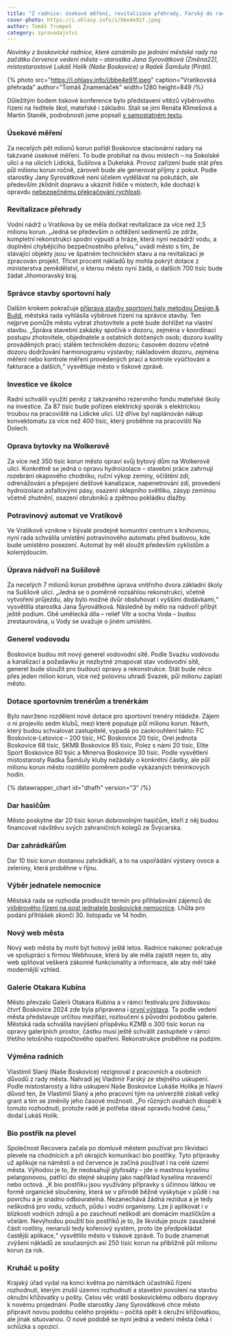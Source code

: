 ```yaml
---
title: "Z radnice: úsekové měření, revitalizace přehrady, Farský do rady a budoucnost kruháče u pošty"
cover-photo: https://i.ohlasy.info/i/bbe4e91f.jpeg
author: Tomáš Trumpeš
category: zpravodajství
---
```


*Novinky z boskovické radnice, které oznámilo po jednání městské rady na začátku července vedení města – starostka Jana Syrovátková (Změna22), místostarostové Lukáš Holík (Naše Boskovice) a Radek Šamšula (Piráti).*

{% photo src="https://i.ohlasy.info/i/bbe4e91f.jpeg" caption="Vratíkovská přehrada" author="Tomáš Znamenáček" width=1280 height=849 /%}

Důležitým bodem tiskové konference bylo představení vítězů výběrového řízení na ředitele škol, mateřské i základní. Stali se jimi Renáta Klimešová a Martin Staněk, podrobnosti jsme popsali [v samostatném textu](https://ohlasy.info/clanky/2024/07/reditele.html).

### Úsekové měření

Za necelých pět milionů korun pořídí Boskovice stacionární radary na takzvané úsekové měření. To bude probíhat na dvou místech – na Sokolské ulici a na ulicích Lidická, Sušilova a Dukelská. Provoz zařízení bude stát přes půl milionu korun ročně, zároveň bude ale generovat příjmy z pokut. Podle starostky Jany Syrovátkové není účelem vydělávat na pokutách, ale především zklidnit dopravu a ukáznit řidiče v místech, kde dochází k opravdu [nebezpečnému překračování rychlosti](https://ohlasy.info/clanky/2023/09/doprava-pokuty.html).

### Revitalizace přehrady

Vodní nádrž u Vratíkova by se měla dočkat revitalizace za více než 2,5 milionu korun. „Jedná se především o odtěžení sedimentů ze zdrže, kompletní rekonstrukci spodní výpusti a hráze, která nyní nezadrží vodu, a doplnění chybějícího bezpečnostního přelivu,“ uvádí město s tím, že stávající objekty jsou ve špatném technickém stavu a na revitalizaci je zpracován projekt. Třicet procent nákladů by mohla pokrýt dotace z ministerstva zemědělství, o kterou město nyní žádá, o dalších 700 tisíc bude žádat Jihomoravský kraj.

### Správce stavby sportovní haly

Dalším krokem pokračuje [příprava stavby sportovní haly metodou Design & Build](https://ohlasy.info/clanky/2024/05/sportovni-hala.html), městská rada vyhlásila výběrové řízení na správce stavby. Ten nejprve pomůže městu vybrat zhotovitele a poté bude dohlížet na vlastní stavbu. „Správa stavební zakázky spočívá v dozoru, zejména v koordinaci postupu zhotovitele, objednatele a ostatních dotčených osob; dozoru kvality prováděných prací; stálém technickém dozoru; časovém dozoru včetně dozoru dodržování harmonogramu výstavby; nákladovém dozoru, zejména měření nebo kontrole měření provedených prací a kontrole vyúčtování a fakturace a dalších,“ vysvětluje město v tiskové zprávě.

### Investice ve školce

Radní schválili využití peněz z takzvaného rezervního fondu mateřské školy na investice. Za 87 tisíc bude pořízen elektrický sporák s elektrickou troubou na pracoviště na Lidické ulici. Už dříve byl naplánován nákup konvektomatu za více než 400 tisíc, který proběhne na pracovišti Na Dolech.

### Oprava bytovky na Wolkerově

Za více než 350 tisíc korun město opraví svůj bytový dům na Wolkerově ulici. Konkrétně se jedná o opravu hydroizolace – stavební práce zahrnují rozebrání okapového chodníku, ruční výkop zeminy, očištění zdí, odrenážování a přepojení dešťové kanalizace, napenetrování zdí, provedení hydroizolace asfaltovými pásy, osazení sklepního světlíku, zásyp zeminou včetně zhutnění, osazení obrubníků a zpětnou pokládku dlažby.

### Potravinový automat ve Vratíkově

Ve Vratíkově vznikne v bývalé prodejně komunitní centrum s knihovnou, nyní rada schválila umístění potravinového automatu před budovou, kde bude umístěno posezení. Automat by měl sloužit především cyklistům a kolemjdoucím.

### Úprava nádvoří na Sušilově

Za necelých 7 milionů korun proběhne úprava vnitřního dvora základní školy na Sušilově ulici. „Jedná se o poměrně rozsáhlou rekonstrukci, včetně vytvoření průjezdu, aby bylo možné dvůr obsluhovat i vyššími dodávkami,“ vysvětlila starostka Jana Syrovátková. Následně by mělo na nádvoří přibýt ještě podium. Obě umělecká díla – reliéf Vítr a socha Voda – budou zrestaurována, u Vody se uvažuje o jiném umístění.

### Generel vodovodu

Boskovice budou mít nový generel vodovodní sítě. Podle Svazku vodovodu a kanalizací a požadavku je nezbytné zmapovat stav vodovodní sítě, generel bude sloužit pro budoucí opravy a rekonstrukce. Stát bude něco přes jeden milion korun, více než polovinu uhradí Svazek, půl milionu zaplatí město.

### Dotace sportovním trenérům a trenérkám

Bylo navrženo rozdělení nové dotace pro sportovní trenéry mládeže. Zájem o ni projevilo sedm klubů, mezi které poputuje půl milionu korun. Návrh, který budou schvalovat zastupitelé, vypadá po zaokrouhlení takto: FC Boskovice-Letovice – 200 tisíc, HC Boskovice 20 tisíc, Orel jednota Boskovice 68 tisíc, SKMB Boskovice 85 tisíc, Polez s námi 20 tisíc, Elite Sport Boskovice 80 tisíc a Minerva Boskovice 30 tisíc. Podle vysvětlení místostarosty Radka Šamšuly kluby nežádaly o konkrétní částky, ale půl milionu korun město rozdělilo poměrem podle vykázaných tréninkových hodin.

{% datawrapper_chart id="dhafh" version="3" /%}

### Dar hasičům

Město poskytne dar 20 tisíc korun dobrovolným hasičům, kteří z něj budou financovat návštěvu svých zahraničních kolegů ze Švýcarska.

### Dar zahrádkářům

Dar 10 tisíc korun dostanou zahrádkáři, a to na uspořádání výstavy ovoce a zeleniny, která proběhne v říjnu.

### Výběr jednatele nemocnice

Městská rada se rozhodla prodloužit termín pro přihlašování zájemců do [výběrového řízení na post jednatele boskovické nemocnice](https://ohlasy.info/clanky/2024/03/docasny-jednatel.html). Lhůta pro podání přihlášek skončí 30. listopadu ve 14 hodin.

### Nový web města

Nový web města by mohl být hotový ještě letos. Radnice nakonec pokračuje ve spolupráci s firmou Webhouse, která by ale měla zajistit nejen to, aby web splňoval veškerá zákonné funkcionality a informace, ale aby měl také modernější vzhled.

### Galerie Otakara Kubína

Město převzalo Galerii Otakara Kubína a v rámci festivalu pro židovskou čtvrť Boskovice 2024 zde byla připravena i [první výstava](https://ohlasy.info/clanky/2024/07/kultura.html). Ta podle vedení města představuje určitou mezifázi, rozloučení s původní podobou galerie. Městská rada schválila navýšení příspěvku KZMB o 300 tisíc korun na opravy galerijních prostor, částku musí ještě schválit zastupitelé v rámci třetího letošního rozpočtového opatření. Rekonstrukce proběhne na podzim.

### Výměna radních

Vlastimil Slaný (Naše Boskovice) rezignoval z pracovních a osobních důvodů z rady města. Nahradí jej Vladimír Farský ze stejného uskupení. Podle místostarosty a lídra uskupení Naše Boskovice Lukáše Holíka je hlavní důvod ten, že Vlastimil Slaný a jeho pracovní tým na univerzitě získali velký grant a tím se změnily jeho časové možnosti. „Po různých úvahách dospěl k tomuto rozhodnutí, protože radě je potřeba dávat opravdu hodně času,“ dodal Lukáš Holík.

### Bio postřik na plevel

Společnost Recovera začala po domluvě městem používat pro likvidaci plevele na chodnících a při okrajích komunikací bio postřiky. Tyto přípravky už aplikuje na náměstí a od července je začíná používat i na celé území města. Výhodou je to, že neobsahují glyfosáty – jde o mastnou kyselinu pelargonovou, patřící do stejné skupiny jako například kyselina mravenčí nebo octová. „K bio postřiku jsou využívány přípravky s účinnou látkou ve formě organické sloučeniny, která se v přírodě běžně vyskytuje v půdě i na povrchu a je snadno odbouratelná. Nezanechává žádná rezidua a je tedy neškodná pro vodu, vzduch, půdu i vodní organismy. Lze ji aplikovat i v blízkosti vodních zdrojů a po zaschnutí neškodí ani domácím mazlíčkům a včelám. Nevýhodou použití bio postřiků je to, že likviduje pouze zasažené části rostliny, nenaruší tedy kořenový systém, proto lze předpokládat častější aplikace,“ vysvětlilo město v tiskové zprávě. To bude znamenat zvýšení nákladů ze současných asi 250 tisíc korun na přibližně půl milionu korun za rok.

### Kruháč u pošty

Krajský úřad vydal na konci května po námitkách účastníků řízení rozhodnutí, kterým zrušil územní rozhodnutí a stavební povolení na stavbu okružní křižovatky u pošty. Celou věc vrátil boskovickému odboru dopravy k novému projednání. Podle starostky Jany Syrovátkové chce město připravit novou podobu celého projektu – počítá opět k okružní křižovatkou, ale jinak situovanou. O nové podobě se nyní jedná a vedení města čeká i schůzka s opozicí.
